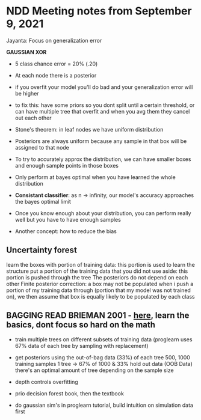 # NDD Meeting notes from September 9, 2021

Jayanta: 
Focus on generalization error

**GAUSSIAN XOR**

- 5 class chance error = 20% (.20)

- At each node there is a posterior

- if you overfit your model you'll do bad and your generalization error will be higher
- to fix this: have some priors so you dont split until a certain threshold, or can have multiple tree that overfit and when you avg them they cancel out each other

- Stone's theorem: in leaf nodes we have uniform distribution

- Posteriors are always uniform because any sample in that box will be assigned to that node

- To try to accurately approx the distribution, we can have smaller boxes and enough sample points in those boxes

- Only perform at bayes optimal when you have learned the whole distribution

- **Consistant classifier**: as n -> infinity, our model's accuracy approaches the bayes optimal limit

- Once you know enough about your distribution, you can perform really well but you have to have enough samples

- Another concept: how to reduce the bias
## Uncertainty forest
learn the boxes with portion of training data: this portion is used to learn the structure
put a portion of the training data that you did not use aside: this portion is pushed through the tree
The posteriors do not depend on each other
Finite posterior correction: a box may not be populated when i push a portion of my training data through (portion that my model was not trained on), we then assume that box is equally likely to be populated by each class

## BAGGING READ BRIEMAN 2001 - [here](https://link.springer.com/content/pdf/10.1023/A:1010933404324.pdf), learn the basics, dont focus so hard on the math
- train multiple trees on different subsets of training data (proglearn uses 67% data of each tree by sampling with replacement)
- get posteriors using the out-of-bag data (33%) of each tree
500, 1000 training samples
1 tree -> 67% of 1000 & 33% hold out data (OOB Data)
there's an optimal amount of tree depending on the sample size

- depth controls overfitting

- prio decision forest book, then the textbook

- do gaussian sim's in proglearn tutorial, build intuition on simulation data first
